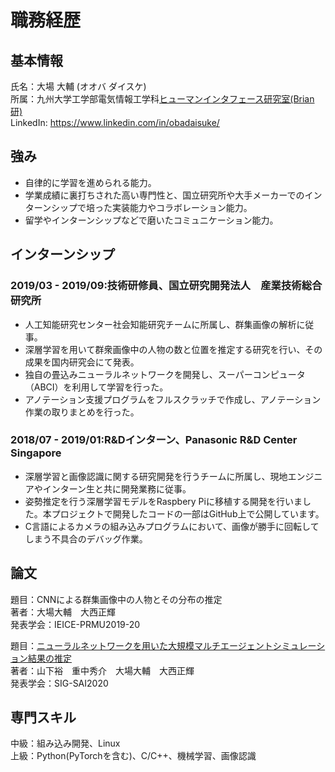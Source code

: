 # 職務経歴

## 基本情報
氏名：大場 大輔 (オオバ ダイスケ)  
所属：九州大学工学部電気情報工学科[ヒューマンインタフェース研究室(Brian研)](https://human.ait.kyushu-u.ac.jp/members.html)  
LinkedIn: https://www.linkedin.com/in/obadaisuke/  

## 強み
- 自律的に学習を進められる能力。
- 学業成績に裏打ちされた高い専門性と、国立研究所や大手メーカーでのインターンシップで培った実装能力やコラボレーション能力。
- 留学やインターンシップなどで磨いたコミュニケーション能力。

## インターンシップ
### 2019/03 - 2019/09:技術研修員、国立研究開発法人　産業技術総合研究所
- 人工知能研究センター社会知能研究チームに所属し、群集画像の解析に従事。
- 深層学習を用いて群衆画像中の人物の数と位置を推定する研究を行い、その成果を国内研究会にて発表。
- 独自の畳込みニューラルネットワークを開発し、スーパーコンピュータ（ABCI）を利用して学習を行った。
- アノテーション支援プログラムをフルスクラッチで作成し、アノテーション作業の取りまとめを行った。

### 2018/07 - 2019/01:R&Dインターン、Panasonic R&D Center Singapore
- 深層学習と画像認識に関する研究開発を行うチームに所属し、現地エンジニアやインターン生と共に開発業務に従事。
- 姿勢推定を行う深層学習モデルをRaspbery Piに移植する開発を行いました。本プロジェクトで開発したコードの一部はGitHub上で公開しています。
- C言語によるカメラの組み込みプログラムにおいて、画像が勝手に回転してしまう不具合のデバッグ作業。

## 論文
題目：CNNによる群集画像中の人物とその分布の推定  
著者：大場大輔　大西正輝  
発表学会：IEICE-PRMU2019-20  

題目：[ニューラルネットワークを用いた大規模マルチエージェントシミュレーション結果の推定](https://jsai.ixsq.nii.ac.jp/ej/index.php?active_action=repository_view_main_item_detail&page_id=13&block_id=23&item_id=11047&item_no=1)  
著者：山下裕　重中秀介　大場大輔　大西正輝  
発表学会：SIG-SAI2020  

## 専門スキル
中級：組み込み開発、Linux  
上級：Python(PyTorchを含む)、C/C++、機械学習、画像認識  
